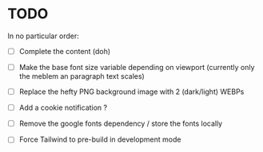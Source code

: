 # TODO

In no particular order:

- [ ] Complete the content (doh)
- [ ] Make the base font size variable depending on viewport (currently only the meblem an paragraph text scales)
- [ ] Replace the hefty PNG background image with 2 (dark/light) WEBPs
- [ ] Add a cookie notification ?
- [ ] Remove the google fonts dependency / store the fonts locally
- [ ] Force Tailwind to pre-build in development mode

